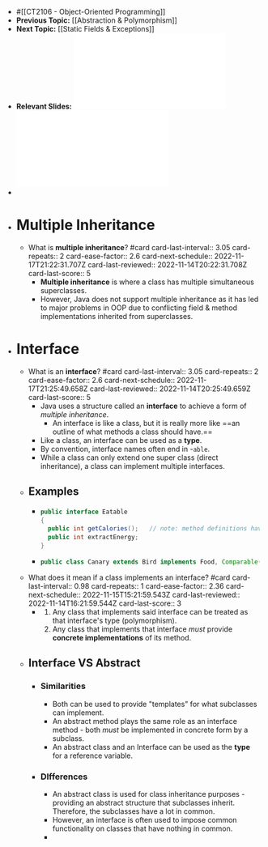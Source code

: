 - #[[CT2106 - Object-Oriented Programming]]
- **Previous Topic:** [[Abstraction & Polymorphism]]
- **Next Topic:** [[Static Fields & Exceptions]]
- **Relevant Slides:** ![Lecture-15__2022.pdf](../assets/Lecture-15_2022_1666857889307_0.pdf) ![Lecture-16__2022.pdf](../assets/Lecture-16_2022_1666857979984_0.pdf)
-
- # Multiple Inheritance
	- What is **multiple inheritance**? #card
	  card-last-interval:: 3.05
	  card-repeats:: 2
	  card-ease-factor:: 2.6
	  card-next-schedule:: 2022-11-17T21:22:31.707Z
	  card-last-reviewed:: 2022-11-14T20:22:31.708Z
	  card-last-score:: 5
		- **Multiple inheritance** is where a class has multiple simultaneous superclasses.
		- However, Java does not support multiple inheritance as it has led to major problems in OOP due to conflicting field & method implementations inherited from superclasses.
- # Interface
	- What is an **interface**? #card
	  card-last-interval:: 3.05
	  card-repeats:: 2
	  card-ease-factor:: 2.6
	  card-next-schedule:: 2022-11-17T21:25:49.658Z
	  card-last-reviewed:: 2022-11-14T20:25:49.659Z
	  card-last-score:: 5
		- Java uses a structure called an **interface** to achieve a form of *multiple inheritance*.
			- An interface is like a class, but it is really more like ==an outline of what methods a class should have.==
		- Like a class, an interface can be used as a **type**.
		- By convention, interface names often end in -`able`.
		- While a class can only extend one super class (direct inheritance), a class can implement multiple interfaces.
	- ## Examples
		- ```java
		  public interface Eatable
		  {
		    public int getCalories();	// note: method definitions have no body
		    public int extractEnergy;
		  }
		  ```
		- ```java
		  public class Canary extends Bird implements Food, Comparable() ....
		  ```
	- What does it mean if a class implements an interface? #card
	  card-last-interval:: 0.98
	  card-repeats:: 1
	  card-ease-factor:: 2.36
	  card-next-schedule:: 2022-11-15T15:21:59.543Z
	  card-last-reviewed:: 2022-11-14T16:21:59.544Z
	  card-last-score:: 3
		- 1. Any class that implements said interface can be treated as that interface's type (polymorphism).
		  2. Any class that implements that interface *must* provide **concrete implementations** of its method.
	- ## Interface VS Abstract
		- ### Similarities
			- Both can be used to provide "templates" for what subclasses can implement.
			- An abstract method plays the same role as an interface method - both *must* be implemented in concrete form by a subclass.
			- An abstract class and an Interface can be used as the **type** for a reference variable.
		- ### DIfferences
			- An abstract class is used for class inheritance purposes - providing an abstract structure that subclasses inherit. Therefore, the subclasses have a lot in common.
			- However, an interface is often used to impose common functionality on classes that have nothing in common.
			-